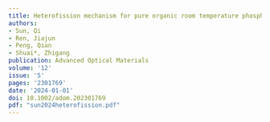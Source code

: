 ```yaml
---
title: Heterofission mechanism for pure organic room temperature phosphorescence
authors:
- Sun, Qi
- Ren, Jiajun
- Peng, Qian
- Shuai*, Zhigang
publication: Advanced Optical Materials
volume: '12'
issue: '5'
pages: '2301769'
date: '2024-01-01'
doi: 10.1002/adom.202301769
pdf: "sun2024heterofission.pdf"
---
```

